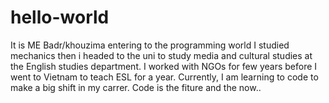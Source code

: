 # hello-world
It is ME Badr/khouzima entering to the programming world
I studied mechanics then i headed to the uni to study media and cultural studies at the English studies department. I worked with NGOs for few years before I went to Vietnam to teach ESL for a year.
Currently, I am learning to code to make a big shift in my carrer. Code is the fiture and the now.. 
